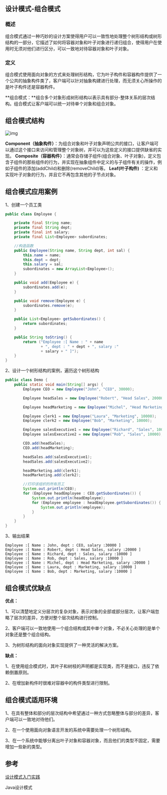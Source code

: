 ## 设计模式-组合模式

### 概述

组合模式通过一种巧妙的设计方案使得用户可以一致性地处理整个树形结构或树形结构的一部分，它描述了如何将容器对象和叶子对象进行递归组合，使得用户在使用时无须对他们进行区分，可以一致地对待容器对象和叶子对象。

### 定义

组合模式使用面向对象的方式来处理树形结构，它为叶子构件和容器构件提供了一个公共的抽象构件类了，客户端可以针对抽象构建进行处理，而无须关心所操作的是叶子构件还是容器构件。

**组合模式：**组合多个对象形成树形结构以表示具有部分-整体关系的层次结构。组合模式让客户端可以统一对待单个对象和组合对象。

## 组合模式结构

![img](https://blog-1300853183.cos.ap-chengdu.myqcloud.com/img/20170210221904522)



**Component（抽象构件）**：为组合对象和叶子对象声明公共的接口，让客户端可以通过这个接口来访问和管理整个对象树，并可以为这些定义的接口提供缺省的实现。
**Composite（容器构件）**：通常会存储子组件(组合对象、叶子对象)，定义包含子组件的那些组件的行为，并实现在抽象组件中定义的与子组件有关的操作，例如子组件的添加(addChild)和删除(removeChild)等。
**Leaf(叶子构件)**  ：定义和实现叶子对象的行为，并且它不再包含其他的子节点对象。

## 组合模式应用案例

1、创建一个员工类

```java
public class Employee {

    private final String name;
    private final String dept;
    private final int salary;
    private final List<Employee> subordinates;

    //构造函数
    public Employee(String name, String dept, int sal) {
        this.name = name;
        this.dept = dept;
        this.salary = sal;
        subordinates = new ArrayList<Employee>();
    }

    public void add(Employee e) {
        subordinates.add(e);
    }

    public void remove(Employee e) {
        subordinates.remove(e);
    }

    public List<Employee> getSubordinates() {
        return subordinates;
    }

    public String toString() {
        return ("Employee :[ Name : " + name
                + ", dept : " + dept + ", salary :"
                + salary + " ]");
    }
}
```

2、设计一个树形结构的案例，遍历这个树形结构

```java
public class Demo {
    public static void main(String[] args) {
        Employee CEO = new Employee("John", "CEO", 30000);

        Employee headSales = new Employee("Robert", "Head Sales", 20000);

        Employee headMarketing = new Employee("Michel", "Head Marketing", 20000);

        Employee clerk1 = new Employee("Laura", "Marketing", 10000);
        Employee clerk2 = new Employee("Bob", "Marketing", 10000);

        Employee salesExecutive1 = new Employee("Richard", "Sales", 10000);
        Employee salesExecutive2 = new Employee("Rob", "Sales", 10000);

        CEO.add(headSales);
        CEO.add(headMarketing);

        headSales.add(salesExecutive1);
        headSales.add(salesExecutive2);

        headMarketing.add(clerk1);
        headMarketing.add(clerk2);

        //打印该组织的所有员工
        System.out.println(CEO);
        for (Employee headEmployee : CEO.getSubordinates()) {
            System.out.println(headEmployee);
            for (Employee employee : headEmployee.getSubordinates()) {
                System.out.println(employee);
            }
        }
    }
}
```

3、输出结果

```
Employee :[ Name : John, dept : CEO, salary :30000 ]
Employee :[ Name : Robert, dept : Head Sales, salary :20000 ]
Employee :[ Name : Richard, dept : Sales, salary :10000 ]
Employee :[ Name : Rob, dept : Sales, salary :10000 ]
Employee :[ Name : Michel, dept : Head Marketing, salary :20000 ]
Employee :[ Name : Laura, dept : Marketing, salary :10000 ]
Employee :[ Name : Bob, dept : Marketing, salary :10000 ]
```

## 组合模式优缺点

**优点：**

1、可以清楚地定义分层次的复杂对象，表示对象的全部或部分层次，让客户端忽略了层次的差异，方便对整个层次结构进行控制。

2、客户端可以一致地使用一个组合结构或其中单个对象，不必关心处理的是单个对象还是整个组合结构。

3、为树形结构的面向对象实现提供了一种灵活的解决方案。

**缺点：**

1、在使用组合模式时，其叶子和树枝的声明都是实现类，而不是接口，违反了依赖倒置原则。

2、在增加新构件时很难对容器中的构件类型进行限制。

## 组合模式适用环境

1、在具有整体和部分的层次结构中希望通过一种方式忽略整体与部分的差异，客户端可以一致地对待他们。

2、在一个使用面向对象语言开发的系统中需要处理一个树形结构。

3、在一个系统中能够分离出叶子对象和容器对象，而且他们的类型不固定，需要增加一些新的类型。

## 参考

[设计模式入门实践](https://www.cmsblogs.com/article/1407700152680058880)

Java设计模式